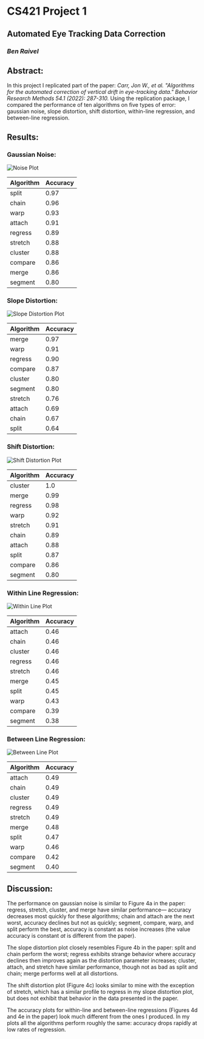 # CS421 Project 1
## Automated Eye Tracking Data Correction
### *Ben Raivel*

## Abstract:
In this project I replicated part of the paper: *Carr, Jon W., et al. "Algorithms for the automated correction of vertical drift in eye-tracking data." Behavior Research Methods 54.1 (2022): 287-310.* Using the replication package, I compared the performance of ten algorithms on five types of error: gaussian noise, slope distortion, shift distortion, within-line regression, and between-line regression.

## Results:
### Gaussian Noise:
![Noise Plot](noise_comparison.png)

| Algorithm | Accuracy |
|-----------|----------|
| split | 0.97 |
| chain | 0.96 |
| warp | 0.93 |
| attach | 0.91 |
| regress | 0.89 |
| stretch | 0.88 |
| cluster | 0.88 |
| compare | 0.86 |
| merge | 0.86 |
| segment | 0.80 |

### Slope Distortion:
![Slope Distortion Plot](slope_dist_accuracy.png)

| Algorithm | Accuracy |
|-----------|----------|
| merge | 0.97 |
| warp | 0.91 |
| regress | 0.90 |
| compare | 0.87 |
| cluster | 0.80 |
| segment | 0.80 |
| stretch | 0.76 |
| attach | 0.69 |
| chain | 0.67 |
| split | 0.64 |

### Shift Distortion:
![Shift Distortion Plot](shift_dist_accuracy.png)

| Algorithm | Accuracy |
|-----------|----------|
| cluster | 1.0 |
| merge | 0.99 |
| regress | 0.98 |
| warp | 0.92 |
| stretch | 0.91 |
| chain | 0.89 |
| attach | 0.88 |
| split | 0.87 |
| compare | 0.86 |
| segment | 0.80 |

### Within Line Regression:
![Within Line Plot](within_line_accuracy.png)

| Algorithm | Accuracy |
|-----------|----------|
| attach | 0.46 |
| chain | 0.46 |
| cluster | 0.46 |
| regress | 0.46 |
| stretch | 0.46 |
| merge | 0.45 |
| split | 0.45 |
| warp | 0.43 |
| compare | 0.39 |
| segment | 0.38 |

### Between Line Regression:
![Between Line Plot](between_line_accuracy.png)

| Algorithm | Accuracy |
|-----------|----------|
| attach | 0.49 |
| chain | 0.49 |
| cluster | 0.49 |
| regress | 0.49 |
| stretch | 0.49 |
| merge | 0.48 |
| split | 0.47 |
| warp | 0.46 |
| compare | 0.42 |
| segment | 0.40|

## Discussion:
The performance on gaussian noise is similar to Figure 4a in the paper: regress, stretch, cluster, and merge have similar performance— accuracy decreases most quickly for these algorithms; chain and attach are the next worst, accuracy declines but not as quickly; segment, compare, warp, and split perform the best, accuracy is constant as noise increases (the value accuracy is constant *at* is different from the paper).

The slope distortion plot closely resembles Figure 4b in the paper: split and chain perform the worst; regress exhibits strange behavior where accuracy declines then improves again as the distortion parameter increases; cluster, attach, and stretch have similar performance, though not as bad as split and chain; merge performs well at all distortions.

The shift distortion plot (Figure 4c) looks similar to mine with the exception of stretch, which has a similar profile to regress in my slope distortion plot, but does not exhibit that behavior in the data presented in the paper.

The accuracy plots for within-line and between-line regressions (Figures 4d and 4e in the paper) look much different from the ones I produced. In my plots all the algorithms perform roughly the same: accuracy drops rapidly at low rates of regression.